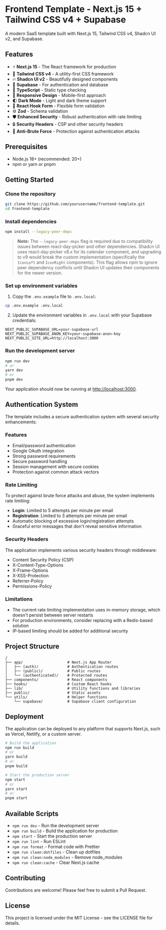 # Frontend Template - Next.js 15 + Tailwind CSS v4 + Supabase

A modern SaaS template built with Next.js 15, Tailwind CSS v4, Shadcn UI v2, and Supabase.

## Features

- ⚡️ **Next.js 15** - The React framework for production
- 💨 **Tailwind CSS v4** - A utility-first CSS framework
- 🔥 **Shadcn UI v2** - Beautifully designed components
- 🔐 **Supabase** - For authentication and database
- 📝 **TypeScript** - Static type checking
- 📱 **Responsive Design** - Mobile-first approach
- 🌓 **Dark Mode** - Light and dark theme support
- 🧩 **React Hook Form** - Flexible form validation
- ⚙️ **Zod** - Schema validation
- 🛡️ **Enhanced Security** - Robust authentication with rate limiting
- 🔒 **Security Headers** - CSP and other security headers
- 🚫 **Anti-Brute Force** - Protection against authentication attacks

## Prerequisites

- Node.js 18+ (recommended: 20+)
- npm or yarn or pnpm

## Getting Started

### Clone the repository

```bash
git clone https://github.com/yourusername/frontend-template.git
cd frontend-template
```

### Install dependencies

```bash
npm install --legacy-peer-deps
```

> **Note:** The `--legacy-peer-deps` flag is required due to compatibility issues between react-day-picker and other dependencies. Shadcn UI uses react-day-picker v8.x for its calendar component, and upgrading to v9 would break the custom implementation (specifically the `IconLeft` and `IconRight` components). This flag allows npm to ignore peer dependency conflicts until Shadcn UI updates their components for the newer version.

### Set up environment variables

1. Copy the `.env.example` file to `.env.local`:

```bash
cp .env.example .env.local
```

2. Update the environment variables in `.env.local` with your Supabase credentials:

```
NEXT_PUBLIC_SUPABASE_URL=your-supabase-url
NEXT_PUBLIC_SUPABASE_ANON_KEY=your-supabase-anon-key
NEXT_PUBLIC_SITE_URL=http://localhost:3000
```

### Run the development server

```bash
npm run dev
# or
yarn dev
# or
pnpm dev
```

Your application should now be running at [http://localhost:3000](http://localhost:3000).

## Authentication System

The template includes a secure authentication system with several security enhancements:

### Features

- Email/password authentication
- Google OAuth integration
- Strong password requirements
- Secure password handling 
- Session management with secure cookies
- Protection against common attack vectors

### Rate Limiting

To protect against brute force attacks and abuse, the system implements rate limiting:

- **Login**: Limited to 5 attempts per minute per email
- **Registration**: Limited to 3 attempts per minute per email
- Automatic blocking of excessive login/registration attempts
- Graceful error messages that don't reveal sensitive information

### Security Headers

The application implements various security headers through middleware:

- Content Security Policy (CSP)
- X-Content-Type-Options
- X-Frame-Options
- X-XSS-Protection
- Referrer-Policy
- Permissions-Policy

### Limitations

- The current rate limiting implementation uses in-memory storage, which doesn't persist between server restarts
- For production environments, consider replacing with a Redis-based solution
- IP-based limiting should be added for additional security

## Project Structure

```
/
├── app/                    # Next.js App Router
│   ├── (auth)/             # Authentication routes
│   ├── (public)/           # Public routes
│   └── (authenticated)/    # Protected routes
├── components/             # React components
├── hooks/                  # Custom React hooks
├── lib/                    # Utility functions and libraries
├── public/                 # Static assets
└── utils/                  # Helper functions
    └── supabase/           # Supabase client configuration
```

## Deployment

The application can be deployed to any platform that supports Next.js, such as Vercel, Netlify, or a custom server.

```bash
# Build the application
npm run build
# or
yarn build
# or
pnpm build

# Start the production server
npm start
# or
yarn start
# or
pnpm start
```

## Available Scripts

- `npm run dev` - Run the development server
- `npm run build` - Build the application for production
- `npm start` - Start the production server
- `npm run lint` - Run ESLint
- `npm run format` - Format code with Prettier
- `npm run clean:dotfiles` - Clean up dotfiles
- `npm run clean:node_modules` - Remove node_modules
- `npm run clean:cache` - Clear Next.js cache

## Contributing

Contributions are welcome! Please feel free to submit a Pull Request.

## License

This project is licensed under the MIT License - see the LICENSE file for details.